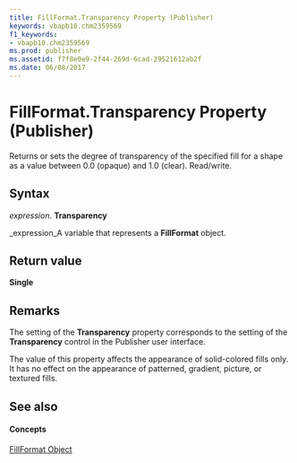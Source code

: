 ```yaml
---
title: FillFormat.Transparency Property (Publisher)
keywords: vbapb10.chm2359569
f1_keywords:
- vbapb10.chm2359569
ms.prod: publisher
ms.assetid: f7f8e0e9-2f44-269d-6cad-29521612ab2f
ms.date: 06/08/2017
---
```



# FillFormat.Transparency Property (Publisher)

Returns or sets the degree of transparency of the specified fill for a shape as a value between 0.0 (opaque) and 1.0 (clear). Read/write.


## Syntax

 _expression_. **Transparency**

 _expression_A variable that represents a **FillFormat** object.


## Return value

 **Single**


## Remarks

The setting of the **Transparency** property corresponds to the setting of the **Transparency** control in the Publisher user interface.

The value of this property affects the appearance of solid-colored fills only. It has no effect on the appearance of patterned, gradient, picture, or textured fills.


## See also


#### Concepts


 [FillFormat Object](fillformat-object-publisher.md)

